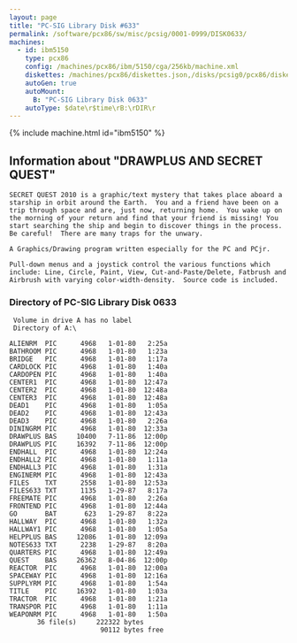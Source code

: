 ```yaml
---
layout: page
title: "PC-SIG Library Disk #633"
permalink: /software/pcx86/sw/misc/pcsig/0001-0999/DISK0633/
machines:
  - id: ibm5150
    type: pcx86
    config: /machines/pcx86/ibm/5150/cga/256kb/machine.xml
    diskettes: /machines/pcx86/diskettes.json,/disks/pcsig0/pcx86/diskettes.json
    autoGen: true
    autoMount:
      B: "PC-SIG Library Disk 0633"
    autoType: $date\r$time\rB:\rDIR\r
---
```


{% include machine.html id="ibm5150" %}

## Information about "DRAWPLUS AND SECRET QUEST"

    SECRET QUEST 2010 is a graphic/text mystery that takes place aboard a
    starship in orbit around the Earth.  You and a friend have been on a
    trip through space and are, just now, returning home.  You wake up on
    the morning of your return and find that your friend is missing! You
    start searching the ship and begin to discover things in the process.
    Be careful!  There are many traps for the unwary.
    
    A Graphics/Drawing program written especially for the PC and PCjr.
    
    Pull-down menus and a joystick control the various functions which
    include: Line, Circle, Paint, View, Cut-and-Paste/Delete, Fatbrush and
    Airbrush with varying color-width-density.  Source code is included.

### Directory of PC-SIG Library Disk 0633

     Volume in drive A has no label
     Directory of A:\

    ALIENRM  PIC      4968   1-01-80   2:25a
    BATHROOM PIC      4968   1-01-80   1:23a
    BRIDGE   PIC      4968   1-01-80   1:17a
    CARDLOCK PIC      4968   1-01-80   1:40a
    CARDOPEN PIC      4968   1-01-80   1:40a
    CENTER1  PIC      4968   1-01-80  12:47a
    CENTER2  PIC      4968   1-01-80  12:48a
    CENTER3  PIC      4968   1-01-80  12:48a
    DEAD1    PIC      4968   1-01-80   1:05a
    DEAD2    PIC      4968   1-01-80  12:43a
    DEAD3    PIC      4968   1-01-80   2:26a
    DININGRM PIC      4968   1-01-80  12:33a
    DRAWPLUS BAS     10400   7-11-86  12:00p
    DRAWPLUS PIC     16392   7-11-86  12:00p
    ENDHALL  PIC      4968   1-01-80  12:24a
    ENDHALL2 PIC      4968   1-01-80   1:11a
    ENDHALL3 PIC      4968   1-01-80   1:31a
    ENGINERM PIC      4968   1-01-80  12:43a
    FILES    TXT      2558   1-01-80  12:53a
    FILES633 TXT      1135   1-29-87   8:17a
    FREEMATE PIC      4968   1-01-80   2:26a
    FRONTEND PIC      4968   1-01-80  12:44a
    GO       BAT       623   1-29-87   8:22a
    HALLWAY  PIC      4968   1-01-80   1:32a
    HALLWAY1 PIC      4968   1-01-80   1:05a
    HELPPLUS BAS     12086   1-01-80  12:09a
    NOTES633 TXT      2238   1-29-87   8:20a
    QUARTERS PIC      4968   1-01-80  12:49a
    QUEST    BAS     26362   8-04-86  12:00p
    REACTOR  PIC      4968   1-01-80  12:00a
    SPACEWAY PIC      4968   1-01-80  12:16a
    SUPPLYRM PIC      4968   1-01-80   1:54a
    TITLE    PIC     16392   1-01-80   1:03a
    TRACTOR  PIC      4968   1-01-80   1:21a
    TRANSPOR PIC      4968   1-01-80   1:11a
    WEAPONRM PIC      4968   1-01-80   1:50a
           36 file(s)     222322 bytes
                           90112 bytes free
